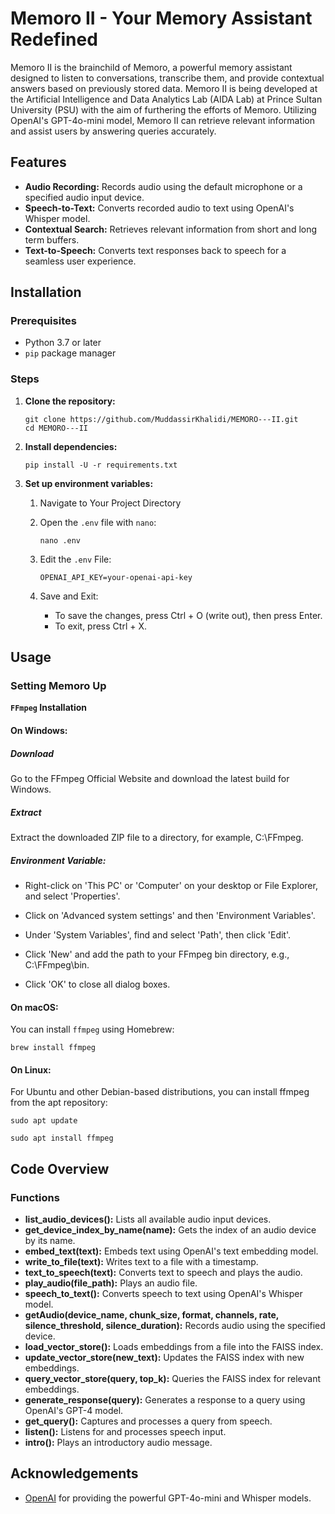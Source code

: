 # Memoro II - Your Memory Assistant Redefined

Memoro II is the brainchild of Memoro, a powerful memory assistant designed to listen to conversations, transcribe them, and provide contextual answers based on previously stored data. 
Memoro II is being developed at the Artificial Intelligence and Data Analytics Lab (AIDA Lab) at Prince Sultan University (PSU) with the aim of furthering the efforts of Memoro. Utilizing OpenAI's GPT-4o-mini model, Memoro II can retrieve relevant information and assist users by answering queries accurately.

## Features

- **Audio Recording:** Records audio using the default microphone or a specified audio input device.
- **Speech-to-Text:** Converts recorded audio to text using OpenAI's Whisper model.
- **Contextual Search:** Retrieves relevant information from short and long term buffers.
- **Text-to-Speech:** Converts text responses back to speech for a seamless user experience.

## Installation

### Prerequisites

- Python 3.7 or later
- `pip` package manager

### Steps

1. **Clone the repository:**

   ```
   git clone https://github.com/MuddassirKhalidi/MEMORO---II.git
   cd MEMORO---II
   ```

2. **Install dependencies:**

   `pip install -U -r requirements.txt `

3. **Set up environment variables:**

   1. Navigate to Your Project Directory
   2. Open the `.env` file with `nano`:

      `nano .env`
   4. Edit the `.env` File:
      ```
      OPENAI_API_KEY=your-openai-api-key
      ```
   5. Save and Exit:
      - To save the changes, press Ctrl + O (write out), then press Enter.
      - To exit, press Ctrl + X.

## Usage
### Setting Memoro Up

**`FFmpeg` Installation**

#### On Windows:

##### Download
Go to the FFmpeg Official Website and download the latest build for Windows.

##### Extract
Extract the downloaded ZIP file to a directory, for example, C:\FFmpeg.

##### Environment Variable:
- Right-click on 'This PC' or 'Computer' on your desktop or File Explorer, and select 'Properties'.

- Click on 'Advanced system settings' and then 'Environment Variables'.

- Under 'System Variables', find and select 'Path', then click 'Edit'.

- Click 'New' and add the path to your FFmpeg bin directory, e.g., C:\FFmpeg\bin.

- Click 'OK' to close all dialog boxes.

#### On macOS:

You can install `ffmpeg` using Homebrew:

`brew install ffmpeg`

#### On Linux:
For Ubuntu and other Debian-based distributions, you can install ffmpeg from the apt repository:

`sudo apt update`

`sudo apt install ffmpeg`

## Code Overview

### Functions

- **list_audio_devices():** Lists all available audio input devices.
- **get_device_index_by_name(name):** Gets the index of an audio device by its name.
- **embed_text(text):** Embeds text using OpenAI's text embedding model.
- **write_to_file(text):** Writes text to a file with a timestamp.
- **text_to_speech(text):** Converts text to speech and plays the audio.
- **play_audio(file_path):** Plays an audio file.
- **speech_to_text():** Converts speech to text using OpenAI's Whisper model.
- **getAudio(device_name, chunk_size, format, channels, rate, silence_threshold, silence_duration):** Records audio using the specified device.
- **load_vector_store():** Loads embeddings from a file into the FAISS index.
- **update_vector_store(new_text):** Updates the FAISS index with new embeddings.
- **query_vector_store(query, top_k):** Queries the FAISS index for relevant embeddings.
- **generate_response(query):** Generates a response to a query using OpenAI's GPT-4 model.
- **get_query():** Captures and processes a query from speech.
- **listen():** Listens for and processes speech input.
- **intro():** Plays an introductory audio message.

## Acknowledgements

- [OpenAI](https://www.openai.com) for providing the powerful GPT-4o-mini and Whisper models.

